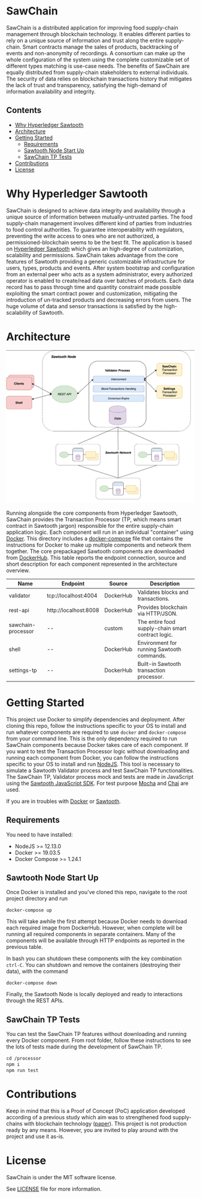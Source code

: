 # SawChain
SawChain is a distributed application for improving food supply-chain management through blockchain technology.
It enables different parties to rely on a unique source of information and trust along the entire supply-chain. 
Smart contracts manage the sales of products, backtracking of events and non-anonymity of recordings.
A consortium can make up the whole configuration of the system using the complete customizable set of different types matching is use-case needs.
The benefits of SawChain are equally distributed from supply-chain stakeholders to external individuals. The security of data relies
on blockchain transactions history that mitigates the lack of trust and transparency, satisfying the high-demand of information availability and integrity. 

## Contents
- [Why Hyperledger Sawtooth](#why-hyperledger-sawtooth)
- [Architecture](#architecture)
- [Getting Started](#getting-started)
    * [Requirements](#requirements)
    * [Sawtooth Node Start Up](#sawtooth-node-start-up)
    * [SawChain TP Tests](#sawchain-tp-tests)
- [Contributions](#contributions)
- [License](#license)

# Why Hyperledger Sawtooth
SawChain is designed to achieve data integrity and availability through a unique source of information between mutually-untrusted parties.
The food supply-chain management involves different kind of parties from industries to food control authorities. To guarantee interoperability
with regulators, preventing the write access to ones who are not authorized, a permissioned-blockchain seems to be the best fit.
The application is based on [Hyperledger Sawtooth](https://www.hyperledger.org/projects/sawtooth) which gives an high-degree of customization, scalability and permissions.
SawChain takes advantage from the core features of Sawtooth providing a generic customizable infrastructure for users, types, products and events.
After system bootstrap and configuration from an external peer who acts as a system administrator, every authorized operator is 
enabled to create/read data over batches of products.
Each data record has to pass through time and quantity constraint made possible exploiting the smart contract power and customization, 
mitigating the introduction of un-tracked products and decreasing errors from users. 
The huge volume of data and sensor transactions is satisfied by the high-scalability of Sawtooth.

# Architecture 
![Architecture overview](./images/architecture.png)

Running alongside the core components from Hyperledger Sawtooth, SawChain provides the Transaction Processor (TP, which means smart contract in Sawtooth jargon)
responsible for the entire supply-chain application logic. Each component will run in an individual "container" using [Docker](https://www.docker.com/products/container-runtime).
This directory includes a [docker-compose](docker-compose.yaml) file that contains the instructions for Docker to make up multiple components and network them together. 
The core prepackaged Sawtooth components are downloaded from [DockerHub](https://hub.docker.com/search/?q=sawtooth&type=image).
This table reports the endpoint connection, source and short description for each component represented in the architecture overview. 

| Name                   | Endpoint              | Source    | Description
| ---------------------- | --------------------- | --------- | ------------------------
| validator              | tcp://localhost:4004  | DockerHub | Validates blocks and transactions.
| rest-api               | http://localhost:8008 | DockerHub | Provides blockchain via HTTP/JSON.
| sawchain-processor     | --                    | custom    | The entire food supply-chain smart contract logic.
| shell                  | --                    | DockerHub | Environment for running Sawtooth commands.
| settings-tp            | --                    | DockerHub | Built-in Sawtooth transaction processor.

# Getting Started
This project use Docker to simplify dependencies and deployment.
After cloning this repo, follow the instructions specific to your OS to install and run whatever components are required 
to use `docker` and `docker-compose` from your command line. 
This is the only dependency required to run SawChain components because Docker takes care of each component.
If you want to test the Transaction Processor logic without downloading and running each component from Docker, you can follow the instructions specific 
to your OS to install and run [NodeJS](https://nodejs.org/en/download/). This tool is necessary to simulate a Sawtooth Validator process 
and test SawChain TP functionalities. The SawChain TP, Validator process mock and tests are made in JavaScript using the [Sawtooth JavaScript SDK](https://github.com/hyperledger/sawtooth-sdk-javascript). For test purpose [Mocha](https://github.com/mochajs/mocha) and [Chai](https://github.com/chaijs/chai) are used.

If you are in troubles with [Docker](https://www.docker.com/sites/default/files/d8/2019-09/docker-cheat-sheet.pdf) or [Sawtooth](https://sawtooth.hyperledger.org/docs/core/releases/latest/introduction.html).

## Requirements
You need to have installed:
- NodeJS >= 12.13.0
- Docker >= 19.03.5
- Docker Compose >= 1.24.1

## Sawtooth Node Start Up
Once Docker is installed and you've cloned this repo, navigate to the root project directory and run
```
docker-compose up
```

This will take awhile the first attempt because Docker needs to download each required image from DockerHub. However, when complete will be running all required components in separate containers.
Many of the components will be available through HTTP endpoints as reported in the previous table.

In bash you can shutdown these components with the key combination `ctrl-C`. 
You can shutdown and remove the containers (destroying their data), with the command
```
docker-compose down
```

Finally, the Sawtooth Node is locally deployed and ready to interactions through the REST APIs.

## SawChain TP Tests
You can test the SawChain TP features without downloading and running every Docker component.
From root folder, follow these instructions to see the lots of tests made during the development of SawChain TP.
```
cd /processor
npm i
npm run test
```

# Contributions
Keep in mind that this is a Proof of Concept (PoC) application developed according of a previous study which aim was to strengthened 
food supply-chains with blockchain technology ([paper](https://bit.ly/36OYrvn)). This project is not production ready by any means.
However, you are invited to play around with the project and use it as-is.

# License
SawChain is under the MIT software license. 

See [LICENSE](https://github.com/Jeeiii/AgriChain-Sawtooth-Demo/blob/master/LICENSE) file for more information.